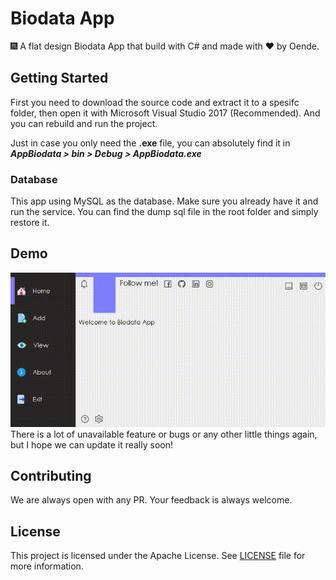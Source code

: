 ﻿# Biodata App
🎆 A flat design Biodata App that build with C# and made with ❤️ by Oende.

## Getting Started
First you need to download the source code and extract it to a spesifc folder, then open it with Microsoft Visual Studio 2017 (Recommended). And you can rebuild and run the project.

Just in case you only need the **.exe** file, you can absolutely find it in 
***AppBiodata > bin > Debug > AppBiodata.exe***
### Database
This app using MySQL as the database. Make sure you already have it and run the service.
You can find the dump sql file in the root folder and simply restore it.

## Demo
![](sample.gif)
There is a lot of unavailable feature or bugs or any other little things again, but I hope we can update it really soon!

## Contributing
We are always open with any PR.
Your feedback is always welcome.

## License
This project is licensed under the Apache License. See [LICENSE](https://github.com/Oende/biodata-app/blob/master/LICENSE "LICENSE") file for more information.
